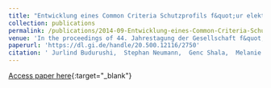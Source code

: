 ```yaml
---
title: "Entwicklung eines Common Criteria Schutzprofils f&quot;ur elektronische Wahlger&quot;ate mit Paper Audit Trail"
collection: publications
permalink: /publications/2014-09-Entwicklung-eines-Common-Criteria-Schutzprofils-fur-elektronische-Wahlgerate-mit-Paper-Audit-Trail
venue: 'In the proceedings of 44. Jahrestagung der Gesellschaft f&quot;ur Informatik, Big Data Komplexit&quot;at meistern'
paperurl: 'https://dl.gi.de/handle/20.500.12116/2750'
citation: ' Jurlind Budurushi,  Stephan Neumann,  Genc Shala,  Melanie Volkamer, &quot;Entwicklung eines Common Criteria Schutzprofils f&amp;quot;ur elektronische Wahlger&amp;quot;ate mit Paper Audit Trail.&quot; In the proceedings of 44. Jahrestagung der Gesellschaft f&amp;quot;ur Informatik, Big Data Komplexit&amp;quot;at meistern'
---
```

[Access paper here](https://dl.gi.de/handle/20.500.12116/2750){:target="_blank"}
